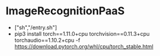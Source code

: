 # ImageRecognitionPaaS
- ["sh","/entry.sh"]
- pip3 install torch==1.11.0+cpu torchvision==0.11.3+cpu torchaudio==1.10.2+cpu -f https://download.pytorch.org/whl/cpu/torch_stable.html
